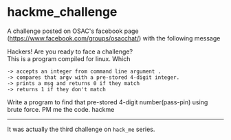 hackme_challenge
================


A challenge posted on OSAC's facebook page (https://www.facebook.com/groups/osacchat/) with the following message


Hackers! Are you ready to face a challenge?<br/>
This is a program compiled for linux. Which
```
-> accepts an integer from command line argument .
-> compares that argv with a pre-stored 4-digit integer.
-> prints a msg and returns 0 if they match
-> returns 1 if they don't match
```

Write a program to find that pre-stored 4-digit number(pass-pin) using brute force. PM me the code.
hackme
<br/>
******************
It was actually the third challenge on `hack_me` series. 
